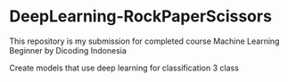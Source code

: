 # DeepLearning-RockPaperScissors
This repository is my submission for completed course Machine Learning Beginner by Dicoding Indonesia

Create models that use deep learning for classification 3 class
